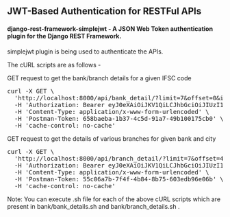 ## JWT-Based Authentication for RESTFul APIs
#### django-rest-framework-simplejwt - A JSON Web Token authentication plugin for the Django REST Framework.

simplejwt plugin is being used to authenticate the APIs.

The cURL scripts are as follows - 

GET request to get the bank/branch details for a given IFSC code
<pre>
curl -X GET \
  'http://localhost:8000/api/bank_detail/?limit=7&offset=0&ifsc=YESB0GSB001' \
  -H 'Authorization: Bearer eyJ0eXAiOiJKV1QiLCJhbGciOiJIUzI1NiJ9.eyJ0b2tlbl90eXBlIjoiYWNjZXNzIiwiZXhwIjoxNTYyNzU4Mjk1LCJqdGkiOiJmY2U3YWI0N2QyNzg0OWQ5OTc2ZWMwMGNiMmU1YmYyNCIsInVzZXJfaWQiOjF9.hOj8-MfE0TJ8P4OCgWBWdQ0wQyAlty5klQ4GU5WucoY' \
  -H 'Content-Type: application/x-www-form-urlencoded' \
  -H 'Postman-Token: 658baeba-1b37-4c5d-91a7-49b100175cb0' \
  -H 'cache-control: no-cache'
</pre>

GET request to get the details of various branches for given bank and city
<pre>
curl -X GET \
  'http://localhost:8000/api/branch_detail/?limit=7&offset=4&name=YES%20BANK&city=NAGPUR' \
  -H 'Authorization: Bearer eyJ0eXAiOiJKV1QiLCJhbGciOiJIUzI1NiJ9.eyJ0b2tlbl90eXBlIjoiYWNjZXNzIiwiZXhwIjoxNTYyNzU4Mjk1LCJqdGkiOiJmY2U3YWI0N2QyNzg0OWQ5OTc2ZWMwMGNiMmU1YmYyNCIsInVzZXJfaWQiOjF9.hOj8-MfE0TJ8P4OCgWBWdQ0wQyAlty5klQ4GU5WucoY' \
  -H 'Content-Type: application/x-www-form-urlencoded' \
  -H 'Postman-Token: 55c06a7b-7f4f-4b84-8b75-603edb96e06b' \
  -H 'cache-control: no-cache'
</pre>

Note: You can execute .sh file for each of the above cURL scripts which are present in bank/bank_details.sh and bank/branch_details.sh .